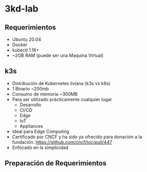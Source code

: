 # 3kd-lab

## Requerimientos 

* Ubuntu 20.04
* Docker
* kubectl 1.18+
* ~2GB RAM (puede ser una Maquina Virtual)

## k3s

* Distribución de Kubernetes liviana (k3s vs k8s)
* 1 Binario ~200mb
* Consumo de memoria ~300MB
* Para ser utilizado prácticamente cualquier lugar
  * Desarrollo
  * CI/CD
  * Edge
  * IoT
  * Appliances
* Ideal para Edge Computing
* Certificado por CNCF y ha sido ya ofrecido para donación a la fundación. https://github.com/cncf/toc/pull/447
* Enfocado en la simplicidad

## Preparación de Requerimientos

